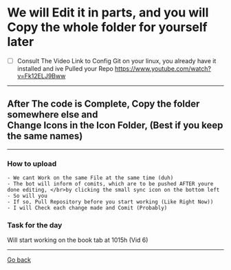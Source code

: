 # We will Edit it in parts, and you will Copy the whole folder for yourself later

- [ ] Consult The Video Link to Config Git on your linux, you already have it installed and ive Pulled your Repo
<https://www.youtube.com/watch?v=Fk12ELJ9Bww>

* * *

## After The code is Complete, Copy the folder somewhere else and</br> Change Icons in the Icon Folder, (Best if you keep the same names)

* * *

### How to upload

    - We cant Work on the same File at the same time (duh)
    - The bot will inform of comits, which are to be pushed AFTER youre done editing, </br>by clicking the small sync icon on the bottom left
    - So will you
    - If so, Pull Repository before you start working (Like Right Now))
    - I will Check each change made and Comit (Probably)

### Task for the day

Will start working on the book tab at 1015h (Vid 6)

* * *
[Go back](https://github.com/Midnight1938/Library-Management)

